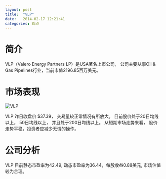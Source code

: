 ```yaml
---
layout: post
title:  "VLP"
date:   2014-02-17 12:21:41
categories: 观点
---
```


# 简介
VLP（Valero Energy Partners LP）是USA著名上市公司，
公司主要从事Oil & Gas Pipelines行业，当前市值2196.85百万美元。

# 市场表现

![VLP](http://finviz.com/chart.ashx?t=VLP&ty=c&ta=1&p=d&s=l)

VLP 昨日收盘价 $37.39，
交易量较正常情况有所放大。
目前股价处于20日均线以上，
50日均线以上，
并且处于200日均线以上。
从短期市场走势来看，
股价走势平稳，投资者应减少无谓的操作。

# 公司分析
VLP 目前静态市盈率为42.49, 动态市盈率为36.44，每股收益0.88美元,
市场估值较为合理。
